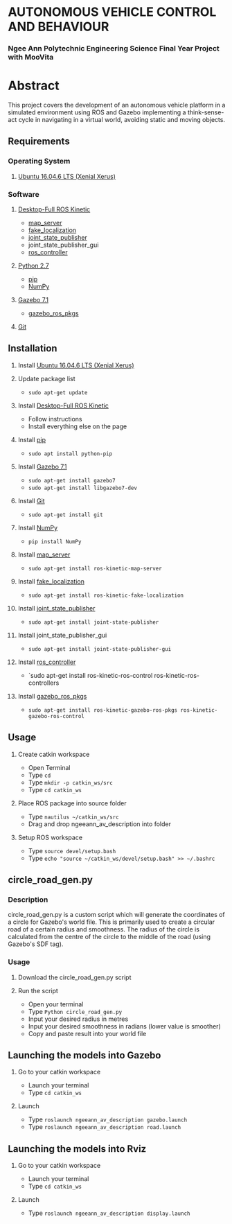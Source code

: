 # AUTONOMOUS VEHICLE CONTROL AND BEHAVIOUR
### Ngee Ann Polytechnic Engineering Science Final Year Project with MooVita

# Abstract
This project covers the development of an autonomous vehicle platform in a simulated environment using ROS and Gazebo implementing a think-sense-act cycle in navigating in a virtual world, avoiding static and moving objects.

## Requirements
### Operating System
1. [Ubuntu 16.04.6 LTS (Xenial Xerus)](http://releases.ubuntu.com/16.04/)

### Software
1. [Desktop-Full ROS Kinetic](http://wiki.ros.org/kinetic/Installation/Ubuntu)
   - [map_server](http://wiki.ros.org/map_server)
   - [fake_localization](http://wiki.ros.org/fake_localization)
   - [joint_state_publisher](http://wiki.ros.org/joint_state_publisher)
   - joint_state_publisher_gui
   - [ros_controller](http://wiki.ros.org/ros_control#Install)
	 
2. [Python 2.7](https://www.python.org/download/releases/2.7/)
   - [pip](https://pypi.org/project/pip/)
   - [NumPy](https://pypi.org/project/numpy/)
  
3. [Gazebo 7.1](http://gazebosim.org/tutorials?tut=install_ubuntu&ver=7.0&cat=install)
   - [gazebo_ros_pkgs](http://gazebosim.org/tutorials?tut=ros_installing&cat=connect_ros)

4. [Git](https://git-scm.com/download/linux)

## Installation
1. Install [Ubuntu 16.04.6 LTS (Xenial Xerus)](http://releases.ubuntu.com/16.04/)

2. Update package list
   - `sudo apt-get update`
  
3. Install [Desktop-Full ROS Kinetic](http://wiki.ros.org/kinetic/Installation/Ubuntu)
   - Follow instructions
   - Install everything else on the page
 
4. Install [pip](https://pypi.org/project/pip/)
   - `sudo apt install python-pip`
 
5. Install [Gazebo 7.1](http://gazebosim.org/tutorials?tut=install_ubuntu&ver=7.0&cat=install)
   - `sudo apt-get install gazebo7`
   - `sudo apt-get install libgazebo7-dev`
  
6. Install [Git](https://git-scm.com/download/linux)
   - `sudo apt-get install git`

7. Install [NumPy](https://pypi.org/project/numpy/)
   - `pip install NumPy`
  
8. Install [map_server](http://wiki.ros.org/map_server)
   - `sudo apt-get install ros-kinetic-map-server`
  
9. Install [fake_localization](http://wiki.ros.org/fake_localization)
   - `sudo apt-get install ros-kinetic-fake-localization`
  
10. Install [joint_state_publisher](http://wiki.ros.org/joint_state_publisher)
    - `sudo apt-get install joint-state-publisher`
  
11. Install joint_state_publisher_gui
    - `sudo apt-get install joint-state-publisher-gui`
  
12. Install [ros_controller](http://wiki.ros.org/ros_control#Install)
    - `sudo apt-get install ros-kinetic-ros-control ros-kinetic-ros-controllers
    
13. Install [gazebo_ros_pkgs](http://gazebosim.org/tutorials?tut=ros_installing&cat=connect_ros)
    - `sudo apt-get install ros-kinetic-gazebo-ros-pkgs ros-kinetic-gazebo-ros-control`
    
## Usage
1. Create catkin workspace
   - Open Terminal
   - Type `cd`
   - Type `mkdir -p catkin_ws/src`
   - Type `cd catkin_ws`
   
2. Place ROS package into source folder
   - Type `nautilus ~/catkin_ws/src`
   - Drag and drop ngeeann_av_description into folder
   
3. Setup ROS workspace
   - Type `source devel/setup.bash`
   - Type `echo "source ~/catkin_ws/devel/setup.bash" >> ~/.bashrc`
   
## circle_road_gen.py 
### Description
circle_road_gen.py is a custom script which will generate the <point> coordinates of a circle for Gazebo's world file. This is primarily used to create a circular road of a certain radius and smoothness. The radius of the circle is calculated from the centre of the circle to the middle of the road (using Gazebo's SDF tag).

### Usage
1. Download the circle_road_gen.py script

2. Run the script
   - Open your terminal
   - Type `Python circle_road_gen.py`
   - Input your desired radius in metres
   - Input your desired smoothness in radians (lower value is smoother)
   - Copy and paste result into your world file
   
## Launching the models into Gazebo
1. Go to your catkin workspace
   - Launch your terminal
   - Type `cd catkin_ws`
   
2. Launch 
   - Type `roslaunch ngeeann_av_description gazebo.launch`
   - Type `roslaunch ngeeann_av_description road.launch`

## Launching the models into Rviz
1. Go to your catkin workspace
   - Launch your terminal
   - Type `cd catkin_ws`
   
2. Launch 
   - Type `roslaunch ngeeann_av_description display.launch`
